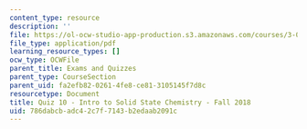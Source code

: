 ```yaml
---
content_type: resource
description: ''
file: https://ol-ocw-studio-app-production.s3.amazonaws.com/courses/3-091-introduction-to-solid-state-chemistry-fall-2018/786dabcbadc42c7f7143b2edaab2091c_MIT3_091F18_Q10.pdf
file_type: application/pdf
learning_resource_types: []
ocw_type: OCWFile
parent_title: Exams and Quizzes
parent_type: CourseSection
parent_uid: fa2efb82-0261-4fe8-ce81-3105145f7d8c
resourcetype: Document
title: Quiz 10 - Intro to Solid State Chemistry - Fall 2018
uid: 786dabcb-adc4-2c7f-7143-b2edaab2091c
---
```

